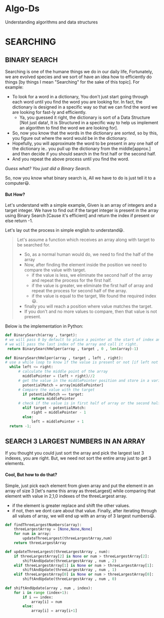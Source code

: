 # Algo-Ds
Understanding algorithms and data structures 

# SEARCHING

## BINARY SEARCH
Searching is one of the humane things we do in our daily life, Fortunately, we are evolved species and we sort of have an idea how to efficiently do things [by things I mean "Searching" for the sake of this topic]. 
For example:
* To look for a word in a dictionary, You don't just start going through each word until you find the word you are looking for.
  In fact, the dictionary is designed in a specific way so that we can find the word we are looking for fast-ly and efficiently.
  * Ya, you guessed it right, the dictionary is sort of a Data Structure [Not just data!, It is Structured in a specific way to help us implement an algorithm to find the word we are looking for].
* So, now you know that the words in the dictionary are *sorted*, so by this, you figure out where the word would be in the dictionary.
* Hopefully, you will approximate the word to be present in any one half of the dictionary ie.. you pull up the dictionary from the middle[approx.] and then decide if you should search in the first half or the second half.
* And you repeat the above process until you find the word.

_Guess what? 
You just did a Binary Search_.

So, now you know what binary search is, All we have to do is just tell it to a computer:smiley:.

#### But How?
Let's understand with a simple example, Given is an array of integers and a target integer. We have to find out if the target integer is present in the array using Binary Search [Cause it's efficient] and return the index if present or else return -1.

Let's lay out the process in simple english to understand:smiley:.
>Let's assume a function which receives an array along with target to be searched for.
>* So, as a normal human would do, we need to find the half of the array
>* Now, after finding the element inside the position we need to compare the value with target.
>   * if the value is less, we eliminate the second half of the array and repeat the process for the first half.
>   * if the value is greater, we eliminate the first half of array and repeat the process for second half of the array.
>   * if the value is equal to the target, We found the required index:smiley:.
>* finally you will reach a position where value matches the target.
>* If you don't and no more values to compare, then that value is not present.

Below is the implementation in Python:

````python
def BinarySearch(array , target):
# we will pass 0 by default to place a pointer at the start of index and call it left
# we will pass the last index of the array and call it right.
 return BinarySearchHelper(array , target , 0 , len(array)-1)
 
def BinarySearchHelper(array , target , left , right):
# use a while loop to know if the value is present or not [if left not greater than right then the value might be present in the array].
  while left <= right:
      # calculate the middle point of the array
    	middlePointer = (left + right)//2
      # get the value in the middlePointer position and store in a variable
    	potentialMatch = array[middlePointer]
      # Compare the value with the target
    	if potentialMatch == target:
      		return middlePointer
      # check if the value is in first half of array or the second half and adjust the left or right pointers accordingly to eliminate the unnecessary half.
    	elif target < potentialMatch:
      		right = middlePointer - 1
    	else:
      		left = middlePointer + 1
  return -1;
````

## SEARCH 3 LARGEST NUMBERS IN AN ARRAY
If you thought you could just sort the array and pick the largest last 3 indexes, you are right. But, we need not sort the entire array just to get 3 elements.

#### Cool, But how to do that?
Simple, just pick each element from given array and put the element in an array of size 3 [let's name this array as threeLargest] while comparing that element with value in 2,1,0 indexes of the threeLargest array.
* if the element is greater replace and shift the other values.
* if not, then we dont care about that value.
Finally, after iterating through all values of array, we will end up with an array of 3 largest numbers:smiley:.

````python
def findThreeLargestNumbers(array):
	threeLargestArray = [None,None,None]
	for num in array:
		updateThreeLargest(threeLargestArray,num)
	return threeLargestArray

def updateThreeLargest(threeLargestArray , num):
	if threeLargestArray[2] is None or num > threeLargestArray[2]:
		shiftAndUpdate(threeLargestArray , num , 2) 
	elif threeLargestArray[1] is None or num > threeLargestArray[1]:
		shiftAndUpdate(threeLargestArray , num , 1) 
	elif threeLargestArray[0] is None or num > threeLargestArray[0]:
		shiftAndUpdate(threeLargestArray , num , 0) 
		
def shiftAndUpdate(array , num , index):
	for i in range (index+1):
		if i == index:
			array[i] = num
		else:
			array[i] = array[i+1]
````
